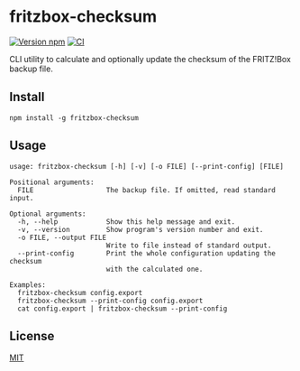 # fritzbox-checksum

[![Version npm][npm-fritzbox-checksum-badge]][npm-fritzbox-checksum]
[![CI][ci-fritzbox-checksum-badge]][ci-fritzbox-checksum]

CLI utility to calculate and optionally update the checksum of the FRITZ!Box
backup file.

## Install

```
npm install -g fritzbox-checksum
```

## Usage

```
usage: fritzbox-checksum [-h] [-v] [-o FILE] [--print-config] [FILE]

Positional arguments:
  FILE                  The backup file. If omitted, read standard input.

Optional arguments:
  -h, --help            Show this help message and exit.
  -v, --version         Show program's version number and exit.
  -o FILE, --output FILE
                        Write to file instead of standard output.
  --print-config        Print the whole configuration updating the checksum
                        with the calculated one.

Examples:
  fritzbox-checksum config.export
  fritzbox-checksum --print-config config.export
  cat config.export | fritzbox-checksum --print-config
```

## License

[MIT](LICENSE)

[npm-fritzbox-checksum-badge]:
  https://img.shields.io/npm/v/fritzbox-checksum.svg
[npm-fritzbox-checksum]: https://www.npmjs.com/package/fritzbox-checksum
[ci-fritzbox-checksum-badge]:
  https://github.com/lpinca/fritzbox-checksum/workflows/CI/badge.svg
[ci-fritzbox-checksum]:
  https://github.com/lpinca/fritzbox-checksum/actions?query=workflow%3ACI
